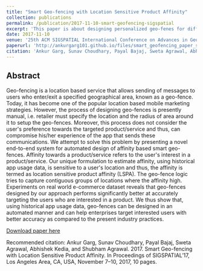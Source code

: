 ```yaml
---
title: "Smart Geo-fencing with Location Sensitive Product Affinity"
collection: publications
permalink: /publication/2017-11-10-smart-geofencing-sigspatial
excerpt: 'This paper is about designing personalized geo-fenes for different user segments in an algorithmic manner based on location based user affinity for a product/service.'
date: 2017-11-10
venue: '25th ACM SIGSPATIAL International Conference on Advances in Geographic Information Systems (ACM SIGSPATIAL 2017) (Full Paper Acceptance Rate: 18%)'
paperurl: 'http://ankurgarg101.github.io/files/smart_geofencing_paper_sigspatial.pdf'
citation: 'Ankur Garg, Sunav Choudhary, Payal Bajaj, Sweta Agrawal, Abhishek Kedia, and Shubham Agrawal. 2017. Smart Geo-fencing with Location Sensitive Product Affinity. In Proceedings of SIGSPATIAL’17, Los Angeles Area, CA, USA, November 7–10, 2017, 10 pages.'
---
```


## Abstract
Geo-fencing is a location based service that allows sending of messages to users who enter/exit a specified geographical area, known as a geo-fence. Today, it has become one of the popular location based mobile marketing strategies. However, the process of designing geo-fences is presently manual, i.e. retailer must specify the location and the radius of area around it to setup the geo-fences. Moreover, this process does not consider the user's preference towards the targeted product/service and thus, can compromise his/her experience of the app that sends these communications. We attempt to solve this problem by presenting a novel end-to-end system for automated design of affinity based smart geo-fences. Affinity towards a product/service refers to the user's interest in a product/service. Our unique formulation to estimate affinity, using historical app usage data, is sensitive to a user's location and thus, the affinity is termed as location sensitive product affinity (LSPA). The geo-fence logic tries to capture contiguous groups of locations where the affinity high.
Experiments on real world e-commerce dataset reveals that geo-fences designed by our approach performs significantly better at accurately targeting the users who are interested in a product. We thus show that, using historical app usage data, geo-fences can be designed in an automated manner and can help enterprises target interested users with better accuracy as compared to the present industry practices.

[Download paper here](http://ankurgarg101.github.io/files/smart_geofencing_paper_sigspatial.pdf)

Recommended citation: Ankur Garg, Sunav Choudhary, Payal Bajaj, Sweta Agrawal, Abhishek Kedia, and Shubham Agrawal. 2017. Smart Geo-fencing with Location Sensitive Product Affinity. In Proceedings of SIGSPATIAL’17, Los Angeles Area, CA, USA, November 7–10, 2017, 10 pages.
